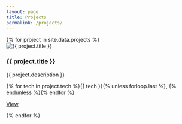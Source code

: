 ```yaml
---
layout: page
title: Projects
permalink: /projects/
---
```


<div class="projects-grid">
  {% for project in site.data.projects %}
  <div class="project-card">
    <img src="{{ project.image }}" alt="{{ project.title }}">
    <div class="content">
      <h3>{{ project.title }}</h3>
      <p>{{ project.description }}</p>
      <p>
        {% for tech in project.tech %}<span>{{ tech }}</span>{% unless forloop.last %}, {% endunless %}{% endfor %}
      </p>
      <p><a href="{{ project.link }}">View</a></p>
    </div>
  </div>
  {% endfor %}
</div>
